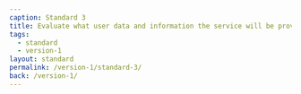 ```yaml
---
caption: Standard 3
title: Evaluate what user data and information the service will be providing or storing, and address the security level, legal responsibilities, and risks associated with the service (consulting with experts where appropriate).
tags:
  - standard
  - version-1
layout: standard
permalink: /version-1/standard-3/
back: /version-1/
---
```


